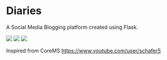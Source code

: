 # Diaries
A Social Media Blogging platform created using Flask.

![](https://i.imgur.com/nERYxsM.png)
![](https://i.imgur.com/iDPU1UY.png)
![](https://i.imgur.com/HBXAwQl.png)

Inspired from CoreMS https://www.youtube.com/user/schafer5
